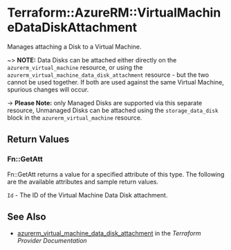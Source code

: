 # Terraform::AzureRM::VirtualMachineDataDiskAttachment

Manages attaching a Disk to a Virtual Machine.

~> **NOTE:** Data Disks can be attached either directly on the `azurerm_virtual_machine` resource, or using the `azurerm_virtual_machine_data_disk_attachment` resource - but the two cannot be used together. If both are used against the same Virtual Machine, spurious changes will occur.

-> **Please Note:** only Managed Disks are supported via this separate resource, Unmanaged Disks can be attached using the `storage_data_disk` block in the `azurerm_virtual_machine` resource.

## Return Values

### Fn::GetAtt

Fn::GetAtt returns a value for a specified attribute of this type. The following are the available attributes and sample return values.

`Id` - The ID of the Virtual Machine Data Disk attachment.

## See Also

* [azurerm_virtual_machine_data_disk_attachment](https://www.terraform.io/docs/providers/azurerm/r/virtual_machine_data_disk_attachment.html) in the _Terraform Provider Documentation_